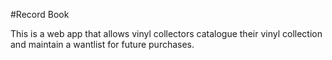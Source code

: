 #Record Book

This is a web app that allows vinyl collectors catalogue their vinyl collection and maintain a wantlist for future purchases.


